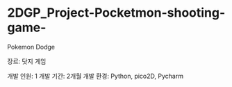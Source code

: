 # 2DGP_Project-Pocketmon-shooting-game-

Pokemon Dodge

장르: 닷지 게임


개발 인원: 1
개발 기간: 2개월
개발 환경: Python, pico2D, Pycharm
